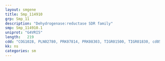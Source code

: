 ```yaml
---
layout: smgene
title: Smp_114910
grp: Smp_11
description: "Dehydrogenase:reductase SDR family"
smp: Smp_114910.1
uniprot: "G4VRI5"
length:   219
cdd: "COG1028, PLN02780, PRK07814, PRK08303, TIGR01500, TIGR01830, cd05338, cl21454, pfam00106"
kk: ns
categories: sm
---
```

